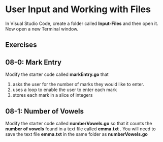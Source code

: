 # User Input and Working with Files

In Visual Studio Code, create a folder called **Input-Files** and then open it. Now open a new Terminal window. 

## Exercises

## 08-0:  Mark Entry

Modify the starter code called **markEntry.go** that
1. asks the user for the number of marks they would like to enter.
2. uses a loop to enable the user to enter each mark
3. stores each mark in a slice of integers

## 08-1: Number of Vowels

Modify the starter code called **numberVowels.go** so that it counts the **number of vowels** found in a text file called **emma.txt** .  You will need to save the text file **emma.txt** in the same folder as **numberVowels.go**